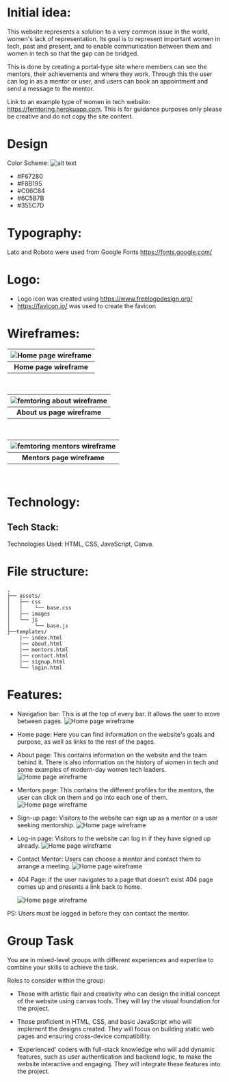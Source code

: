 # Initial idea:

This website represents a solution to a very common issue in the world, women's lack of representation. Its goal is to represent important women in tech, past and present, and to enable communication between them and women in tech so that the gap can be bridged.

This is done by creating a portal-type site where members can see the mentors, their achievements and where they work. Through this the user can log in as a mentor or user, and users can book an appointment and send a message to the mentor.

Link to an example type of women in tech website: https://femtoring.herokuapp.com. This is for guidance purposes only please be creative and do not copy the site content.

# Design

Color Scheme:
![alt text](readme_images/colour-palette.png)

-   #F67280
-   #F8B195
-   #C06C84
-   #6C5B7B
-   #355C7D​

# Typography:

Lato and Roboto were used from Google Fonts​ https://fonts.google.com/

# Logo:

-   Logo icon was created using https://www.freelogodesign.org/
-   https://favicon.io/ was used to create the favicon

# Wireframes:

| ![Home page wireframe](readme_images/home-page.png) |
| :-------------------------------------------------: |
|             <b>Home page wireframe</b>              |

 <br />

| ![femtoring about wireframe](readme_images/about-page.png) |
| :--------------------------------------------------------: |
|               <b>About us page wireframe</b>               |

 <br />

| ![femtoring mentors wireframe](readme_images/mentors-page.png) |
| :------------------------------------------------------------: |
|                 <b>Mentors page wireframe</b>                  |

 <br />

# Technology:

## Tech Stack:

​Technologies Used: HTML, CSS, JavaScript, Canva.

# File structure:

```
.
├── assets/
│   ├── css
│   │    └── base.css
│   ├── images
│   └── js
│        └── base.js
├──templates/
    |── index.html
    |── about.html
    |── mentors.html
    |── contact.html
    |── signup.html
    └── login.html
```

# Features:

-   Navigation bar: This is at the top of every bar. It allows the user to move between pages.
    ![Home page wireframe](readme_images/home-nav.png)

-   Home page: Here you can find information on the website's goals and purpose, as well as links to the rest of the pages.

-   About page: This contains information on the website and the team behind it. There is also information on the history of women in tech and some examples of modern-day women tech leaders.
    ![Home page wireframe](readme_images/aboutpage.png)

-   Mentors page: This contains the different profiles for the mentors, the user can click on them and go into each one of them.
    ![Home page wireframe](readme_images/mentors.png)

-   Sign-up page: Visitors to the website can sign up as a mentor or a user seeking mentorship.
    ![Home page wireframe](readme_images/sign-up.png)

-   Log-in page: Visitors to the website can log in if they have signed up already.
    ![Home page wireframe](readme_images/login.png)

-   Contact Mentor: Users can choose a mentor and contact them to arrange a meeting.
    ![Home page wireframe](readme_images/user-contact-mentor.png)

-   404 Page: if the user navigates to a page that doesn't exist 404 page comes up and presents a link back to home.

    ![Home page wireframe](readme_images/404.png)

PS: Users must be logged in before they can contact the mentor.

# Group Task

You are in mixed-level groups with different experiences and expertise to combine your skills to achieve the task.

Roles to consider within the group:

-   Those with artistic flair and creativity who can design the initial concept of the website using canvas tools. They will lay the visual foundation for the project.

-   Those proficient in HTML, CSS, and basic JavaScript who will implement the designs created. They will focus on building static web pages and ensuring cross-device compatibility.

-   'Experienced' coders with full-stack knowledge who will add dynamic features, such as user authentication and backend logic, to make the website interactive and engaging. They will integrate these features into the project.

